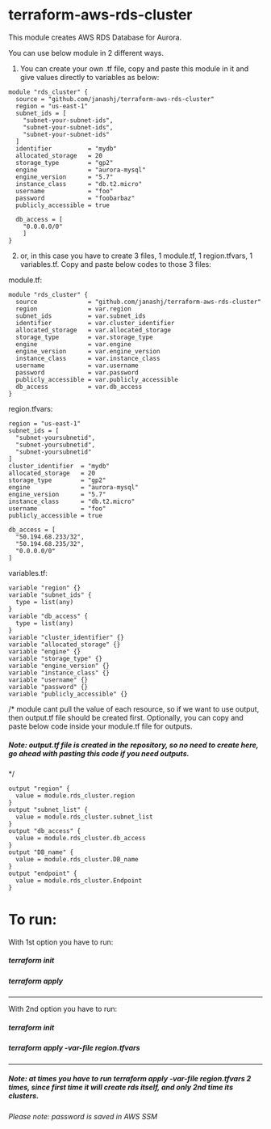 # terraform-aws-rds-cluster
This module creates AWS RDS Database for Aurora.  

You can use below module in 2 different ways. 
1) You can create your own .tf file, copy and paste this module in it and give values directly to variables as below:
```
module "rds_cluster" {
  source = "github.com/janashj/terraform-aws-rds-cluster"
  region = "us-east-1"
  subnet_ids = [
    "subnet-your-subnet-ids",
    "subnet-your-subnet-ids",
    "subnet-your-subnet-ids"
  ]
  identifier          = "mydb"
  allocated_storage   = 20
  storage_type        = "gp2"
  engine              = "aurora-mysql"
  engine_version      = "5.7"
  instance_class      = "db.t2.micro"
  username            = "foo"
  password            = "foobarbaz"
  publicly_accessible = true

  db_access = [
    "0.0.0.0/0"
    ]
}
```


2) or, in this case you have to create 3 files, 1 module.tf, 1 region.tfvars, 1 variables.tf. 
Copy and paste below codes to those 3 files:

module.tf:
```
module "rds_cluster" {
  source              = "github.com/janashj/terraform-aws-rds-cluster"
  region              = var.region
  subnet_ids          = var.subnet_ids
  identifier          = var.cluster_identifier
  allocated_storage   = var.allocated_storage
  storage_type        = var.storage_type
  engine              = var.engine
  engine_version      = var.engine_version
  instance_class      = var.instance_class
  username            = var.username
  password            = var.password
  publicly_accessible = var.publicly_accessible
  db_access           = var.db_access
}
```
region.tfvars:
```
region = "us-east-1"
subnet_ids = [
  "subnet-yoursubnetid",
  "subnet-yoursubnetid",
  "subnet-yoursubnetid"
]
cluster_identifier  = "mydb"
allocated_storage   = 20
storage_type        = "gp2"
engine              = "aurora-mysql"
engine_version      = "5.7"
instance_class      = "db.t2.micro"
username            = "foo"
publicly_accessible = true

db_access = [
  "50.194.68.233/32",
  "50.194.68.235/32",
  "0.0.0.0/0"
]
```
variables.tf:
```
variable "region" {}
variable "subnet_ids" {
  type = list(any)
}
variable "db_access" {
  type = list(any)
}
variable "cluster_identifier" {}
variable "allocated_storage" {}
variable "engine" {}
variable "storage_type" {}
variable "engine_version" {}
variable "instance_class" {}
variable "username" {}
variable "password" {}
variable "publicly_accessible" {}

```

/* module cant pull the value of each resource, so if we want to
use output, then output.tf file should be created first. 
Optionally, you can copy and paste below code inside your module.tf file for outputs.
##### Note: output.tf file is created in the repository, so no need to create here, go ahead with pasting this code if you need outputs. 
*/
```
output "region" {
  value = module.rds_cluster.region
}
output "subnet_list" {
  value = module.rds_cluster.subnet_list
}
output "db_access" {
  value = module.rds_cluster.db_access
}
output "DB_name" {
  value = module.rds_cluster.DB_name
}
output "endpoint" {
  value = module.rds_cluster.Endpoint
}
```

# To run:

With 1st option you have to run:
##### terraform init
##### terraform apply
______

With 2nd option you have to run:
##### terraform init
##### terraform apply -var-file region.tfvars

_____________________
##### Note: at times you have to run terraform apply -var-file region.tfvars 2 times, since first time it will create rds itself, and only 2nd time its clusters.
###### Please note: password is saved in AWS SSM 
